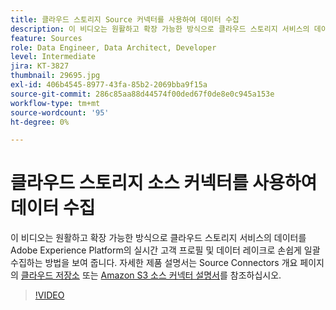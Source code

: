 ```yaml
---
title: 클라우드 스토리지 Source 커넥터를 사용하여 데이터 수집
description: 이 비디오는 원활하고 확장 가능한 방식으로 클라우드 스토리지 서비스의 데이터를 Adobe Experience Platform의 실시간 고객 프로필 및 데이터 레이크로 손쉽게 일괄 수집하는 방법을 보여 줍니다.
feature: Sources
role: Data Engineer, Data Architect, Developer
level: Intermediate
jira: KT-3827
thumbnail: 29695.jpg
exl-id: 406b4545-8977-43fa-85b2-2069bba9f15a
source-git-commit: 286c85aa88d44574f00ded67f0de8e0c945a153e
workflow-type: tm+mt
source-wordcount: '95'
ht-degree: 0%

---
```


# 클라우드 스토리지 소스 커넥터를 사용하여 데이터 수집

이 비디오는 원활하고 확장 가능한 방식으로 클라우드 스토리지 서비스의 데이터를 Adobe Experience Platform의 실시간 고객 프로필 및 데이터 레이크로 손쉽게 일괄 수집하는 방법을 보여 줍니다. 자세한 제품 설명서는 Source Connectors 개요 페이지의 [클라우드 저장소](https://experienceleague.adobe.com/docs/experience-platform/sources/home.html?lang=ko#cloud-storage) 또는 [Amazon S3 소스 커넥터 설명서](https://experienceleague.adobe.com/docs/experience-platform/sources/ui-tutorials/create/cloud-storage/s3.html?lang=ko)를 참조하십시오.

>[!VIDEO](https://video.tv.adobe.com/v/32137?learn=on&enablevpops&captions=kor)
